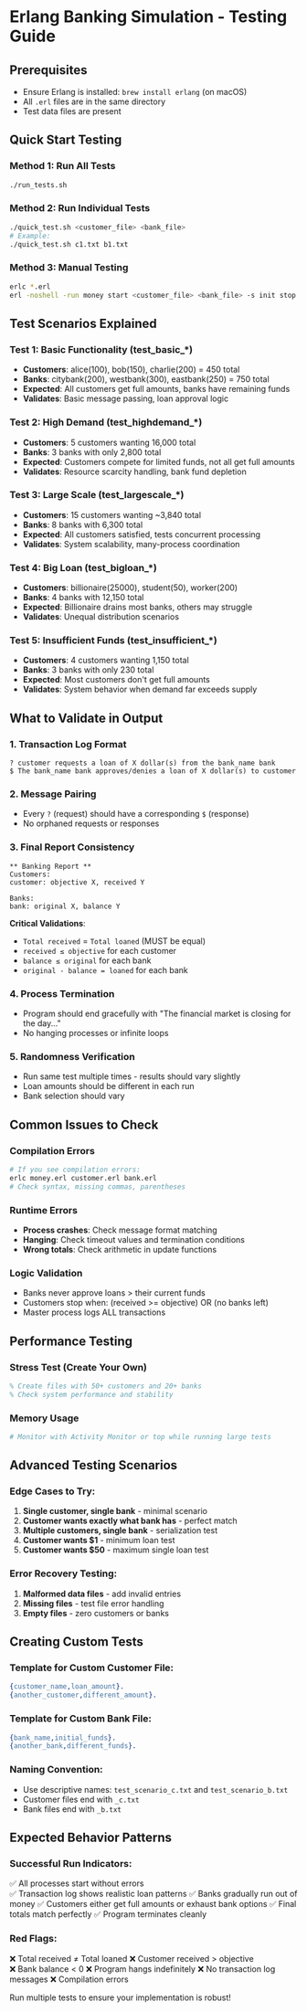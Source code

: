 # Erlang Banking Simulation - Testing Guide

## Prerequisites
- Ensure Erlang is installed: `brew install erlang` (on macOS)
- All `.erl` files are in the same directory
- Test data files are present

## Quick Start Testing

### Method 1: Run All Tests
```bash
./run_tests.sh
```

### Method 2: Run Individual Tests  
```bash
./quick_test.sh <customer_file> <bank_file>
# Example:
./quick_test.sh c1.txt b1.txt
```

### Method 3: Manual Testing
```bash
erlc *.erl
erl -noshell -run money start <customer_file> <bank_file> -s init stop
```

## Test Scenarios Explained

### Test 1: Basic Functionality (test_basic_*)
- **Customers**: alice(100), bob(150), charlie(200) = 450 total
- **Banks**: citybank(200), westbank(300), eastbank(250) = 750 total  
- **Expected**: All customers get full amounts, banks have remaining funds
- **Validates**: Basic message passing, loan approval logic

### Test 2: High Demand (test_highdemand_*)
- **Customers**: 5 customers wanting 16,000 total
- **Banks**: 3 banks with only 2,800 total
- **Expected**: Customers compete for limited funds, not all get full amounts
- **Validates**: Resource scarcity handling, bank fund depletion

### Test 3: Large Scale (test_largescale_*)
- **Customers**: 15 customers wanting ~3,840 total  
- **Banks**: 8 banks with 6,300 total
- **Expected**: All customers satisfied, tests concurrent processing
- **Validates**: System scalability, many-process coordination

### Test 4: Big Loan (test_bigloan_*)
- **Customers**: billionaire(25000), student(50), worker(200)
- **Banks**: 4 banks with 12,150 total
- **Expected**: Billionaire drains most banks, others may struggle
- **Validates**: Unequal distribution scenarios

### Test 5: Insufficient Funds (test_insufficient_*)
- **Customers**: 4 customers wanting 1,150 total
- **Banks**: 3 banks with only 230 total  
- **Expected**: Most customers don't get full amounts
- **Validates**: System behavior when demand far exceeds supply

## What to Validate in Output

### 1. Transaction Log Format
```
? customer requests a loan of X dollar(s) from the bank_name bank
$ The bank_name bank approves/denies a loan of X dollar(s) to customer
```

### 2. Message Pairing
- Every `?` (request) should have a corresponding `$` (response)
- No orphaned requests or responses

### 3. Final Report Consistency  
```
** Banking Report **
Customers:
customer: objective X, received Y

Banks:  
bank: original X, balance Y
```

**Critical Validations**:
- `Total received` = `Total loaned` (MUST be equal)
- `received ≤ objective` for each customer
- `balance ≤ original` for each bank
- `original - balance = loaned` for each bank

### 4. Process Termination
- Program should end gracefully with "The financial market is closing for the day..."
- No hanging processes or infinite loops

### 5. Randomness Verification
- Run same test multiple times - results should vary slightly
- Loan amounts should be different in each run
- Bank selection should vary

## Common Issues to Check

### Compilation Errors
```bash
# If you see compilation errors:
erlc money.erl customer.erl bank.erl
# Check syntax, missing commas, parentheses
```

### Runtime Errors
- **Process crashes**: Check message format matching
- **Hanging**: Check timeout values and termination conditions  
- **Wrong totals**: Check arithmetic in update functions

### Logic Validation
- Banks never approve loans > their current funds
- Customers stop when: (received >= objective) OR (no banks left)
- Master process logs ALL transactions

## Performance Testing

### Stress Test (Create Your Own)
```erlang
% Create files with 50+ customers and 20+ banks
% Check system performance and stability
```

### Memory Usage
```bash
# Monitor with Activity Monitor or top while running large tests
```

## Advanced Testing Scenarios

### Edge Cases to Try:
1. **Single customer, single bank** - minimal scenario
2. **Customer wants exactly what bank has** - perfect match
3. **Multiple customers, single bank** - serialization test  
4. **Customer wants $1** - minimum loan test
5. **Customer wants $50** - maximum single loan test

### Error Recovery Testing:
1. **Malformed data files** - add invalid entries
2. **Missing files** - test file error handling
3. **Empty files** - zero customers or banks

## Creating Custom Tests

### Template for Custom Customer File:
```erlang
{customer_name,loan_amount}.
{another_customer,different_amount}.
```

### Template for Custom Bank File:  
```erlang
{bank_name,initial_funds}.
{another_bank,different_funds}.  
```

### Naming Convention:
- Use descriptive names: `test_scenario_c.txt` and `test_scenario_b.txt`
- Customer files end with `_c.txt`
- Bank files end with `_b.txt`

## Expected Behavior Patterns

### Successful Run Indicators:
✅ All processes start without errors  
✅ Transaction log shows realistic loan patterns
✅ Banks gradually run out of money
✅ Customers either get full amounts or exhaust bank options
✅ Final totals match perfectly
✅ Program terminates cleanly

### Red Flags:
❌ Total received ≠ Total loaned
❌ Customer received > objective  
❌ Bank balance < 0
❌ Program hangs indefinitely
❌ No transaction log messages
❌ Compilation errors

Run multiple tests to ensure your implementation is robust! 